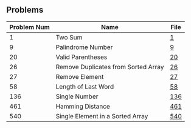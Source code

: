 ## Problems
Problem Num | Name | File
----------- | ---- | -----
1 | Two Sum | [1](1.swift)
9 | Palindrome Number | [9](9.swift)
20 | Valid Parentheses | [20](20.swift)
26 | Remove Duplicates from Sorted Array | [26](26.swift)
27 | Remove Element | [27](27.swift)
58 | Length of Last Word | [58](58.swift)
136 | Single Number | [136](136.swift)
461 | Hamming Distance | [461](461.swift)
540 | Single Element in a Sorted Array | [540](540.swift)